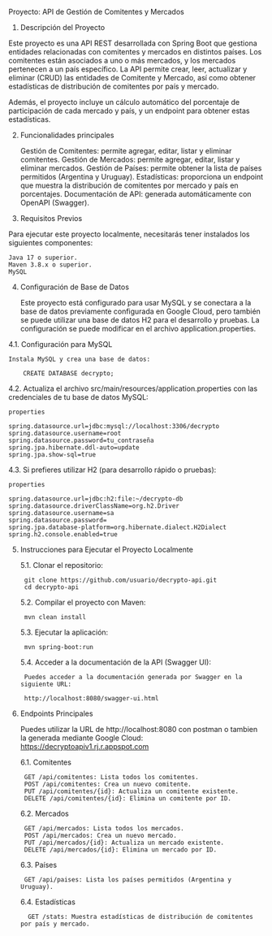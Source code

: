 Proyecto: API de Gestión de Comitentes y Mercados

1. Descripción del Proyecto

Este proyecto es una API REST desarrollada con Spring Boot que gestiona entidades relacionadas con comitentes y mercados en distintos países. Los comitentes están asociados a uno o más mercados, y los mercados pertenecen a un país específico. La API permite crear, leer, actualizar y eliminar (CRUD) las entidades de Comitente y Mercado, así como obtener estadísticas de distribución de comitentes por país y mercado.

Además, el proyecto incluye un cálculo automático del porcentaje de participación de cada mercado y país, y un endpoint para obtener estas estadísticas.

2. Funcionalidades principales

    Gestión de Comitentes: permite agregar, editar, listar y eliminar comitentes.
    Gestión de Mercados: permite agregar, editar, listar y eliminar mercados.
    Gestión de Países: permite obtener la lista de países permitidos (Argentina y Uruguay).
    Estadísticas: proporciona un endpoint que muestra la distribución de comitentes por mercado y país en porcentajes.
    Documentación de API: generada automáticamente con OpenAPI (Swagger).

3. Requisitos Previos

Para ejecutar este proyecto localmente, necesitarás tener instalados los siguientes componentes:

    Java 17 o superior.
    Maven 3.8.x o superior.
    MySQL 

4. Configuración de Base de Datos

	Este proyecto está configurado para usar MySQL y se conectara a la base de datos previamente configurada en Google Cloud, pero también se puede utilizar una base de datos H2 para el desarrollo y pruebas. La configuración se puede modificar en el archivo application.properties.

4.1. Configuración para MySQL

	Instala MySQL y crea una base de datos:

		CREATE DATABASE decrypto;

4.2. Actualiza el archivo src/main/resources/application.properties con las credenciales de tu base de datos MySQL:

	properties

	spring.datasource.url=jdbc:mysql://localhost:3306/decrypto
	spring.datasource.username=root
	spring.datasource.password=tu_contraseña
	spring.jpa.hibernate.ddl-auto=update
	spring.jpa.show-sql=true

4.3. Si prefieres utilizar H2 (para desarrollo rápido o pruebas):

	properties

	spring.datasource.url=jdbc:h2:file:~/decrypto-db
	spring.datasource.driverClassName=org.h2.Driver
	spring.datasource.username=sa
	spring.datasource.password=
	spring.jpa.database-platform=org.hibernate.dialect.H2Dialect
	spring.h2.console.enabled=true

5. Instrucciones para Ejecutar el Proyecto Localmente

    5.1. Clonar el repositorio:

		git clone https://github.com/usuario/decrypto-api.git
		cd decrypto-api

	5.2. Compilar el proyecto con Maven:

		mvn clean install

	5.3. Ejecutar la aplicación:

		mvn spring-boot:run

	5.4. Acceder a la documentación de la API (Swagger UI):

		Puedes acceder a la documentación generada por Swagger en la siguiente URL:

		http://localhost:8080/swagger-ui.html

6. Endpoints Principales

	Puedes utilizar la URL de http://localhost:8080 con postman o tambien la generada mediante Google Cloud: https://decryptoapiv1.rj.r.appspot.com

	6.1. Comitentes

		GET /api/comitentes: Lista todos los comitentes.
		POST /api/comitentes: Crea un nuevo comitente.
		PUT /api/comitentes/{id}: Actualiza un comitente existente.
		DELETE /api/comitentes/{id}: Elimina un comitente por ID.

	6.2. Mercados

		GET /api/mercados: Lista todos los mercados.
		POST /api/mercados: Crea un nuevo mercado.
		PUT /api/mercados/{id}: Actualiza un mercado existente.
		DELETE /api/mercados/{id}: Elimina un mercado por ID.

	6.3. Países

    	GET /api/paises: Lista los países permitidos (Argentina y Uruguay).

	6.4. Estadísticas

   		 GET /stats: Muestra estadísticas de distribución de comitentes por país y mercado.


